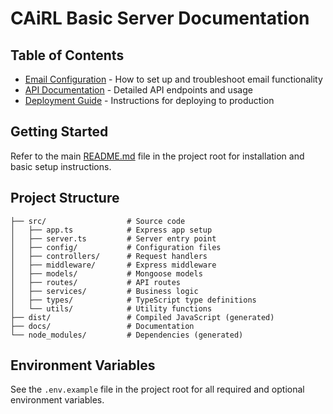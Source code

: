 # CAiRL Basic Server Documentation

## Table of Contents

- [Email Configuration](./email-configuration.md) - How to set up and troubleshoot email functionality
- [API Documentation](./api-documentation.md) - Detailed API endpoints and usage
- [Deployment Guide](./deployment-guide.md) - Instructions for deploying to production

## Getting Started

Refer to the main [README.md](../README.md) file in the project root for installation and basic setup instructions.

## Project Structure

```
├── src/                  # Source code
│   ├── app.ts            # Express app setup
│   ├── server.ts         # Server entry point
│   ├── config/           # Configuration files
│   ├── controllers/      # Request handlers
│   ├── middleware/       # Express middleware
│   ├── models/           # Mongoose models
│   ├── routes/           # API routes
│   ├── services/         # Business logic
│   ├── types/            # TypeScript type definitions
│   └── utils/            # Utility functions
├── dist/                 # Compiled JavaScript (generated)
├── docs/                 # Documentation
└── node_modules/         # Dependencies (generated)
```

## Environment Variables

See the `.env.example` file in the project root for all required and optional environment variables.